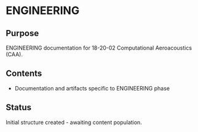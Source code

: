 # ENGINEERING

## Purpose
ENGINEERING documentation for 18-20-02 Computational Aeroacoustics (CAA).

## Contents
- Documentation and artifacts specific to ENGINEERING phase

## Status
Initial structure created - awaiting content population.
